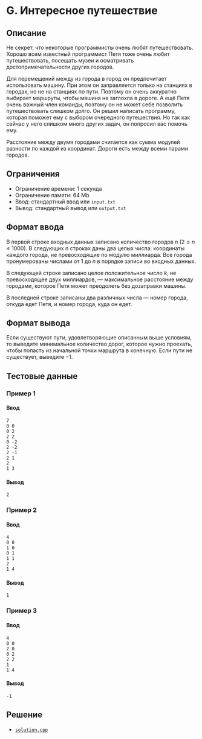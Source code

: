 # G. Интересное путешествие

## Описание
Не секрет, что некоторые программисты очень любят путешествовать.
Хорошо всем известный программист Петя тоже очень любит путешествовать,
посещать музеи и осматривать достопримечательности других городов.

Для перемещений между из города в город он предпочитает использовать машину.
При этом он заправляется только на станциях в городах, но не на станциях
по пути. Поэтому он очень аккуратно выбирает маршруты, чтобы машина
не заглохла в дороге. А ещё Петя очень важный член команды, поэтому он
не может себе позволить путешествовать слишком долго. Он решил написать
программу, которая поможет ему с выбором очередного путешествия. Но так как
сейчас у него слишком много других задач, он попросил вас помочь ему.

Расстояние между двумя городами считается как сумма модулей разности
по каждой из координат. Дороги есть между всеми парами городов.

## Ограничения
- Ограничение времени: 1 секунда
- Ограничение памяти: 64 Mb
- Ввод: стандартный ввод или `input.txt`
- Вывод: стандартный вывод или `output.txt`

## Формат ввода
В первой строке входных данных записано количество городов
$n$ ($2 \leqslant n \leqslant 1000$). В следующих n строках даны
два целых числа: координаты каждого города, не превосходящие по модулю
миллиарда. Все города пронумерованы числами от $1$ до $n$ в порядке
записи во входных данных.

В следующей строке записано целое положительное число $k$, не превосходящее
двух миллиардов, — максимальное расстояние между городами, которое Петя
может преодолеть без дозаправки машины.

В последней строке записаны два различных числа — номер города, откуда
едет Петя, и номер города, куда он едет.

## Формат вывода
Если существуют пути, удовлетворяющие описанным выше условиям, то выведите
минимальное количество дорог, которое нужно проехать, чтобы попасть
из начальной точки маршрута в конечную. Если пути не существует,
выведите $-1$.

## Тестовые данные
### Пример 1
#### Ввод
```
7
0 0
0 2
2 2
0 -2
2 -2
2 -1
2 1
2
1 3
```
#### Вывод
```
2
```

### Пример 2
#### Ввод
```
4
0 0
1 0
0 1
1 1
2
1 4
```
#### Вывод
```
1
```

### Пример 3
#### Ввод
```
4
0 0
2 0
0 2
2 2
1
1 4
```
#### Вывод
```
-1
```

## Решение
- [`solution.cpp`](solution.cpp)
